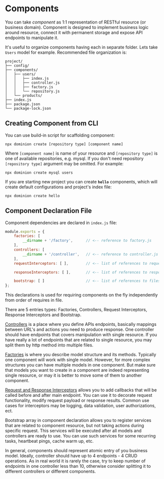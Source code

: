 # Components
You can take _component_ as 1:1 representation of RESTful resource 
(or business domain). Component is designed to implement business 
logic around resource, connect it with permanent storage and expose
API endpoints to manipulate it. 
 
It's useful to organize components having each in separate folder. 
Lets take `Users` model for example. Recommended file organization is: 
```
project/
├── config/
├── components/
│   ├── users/ 
│   │   ├── index.js
│   │   ├── controller.js
│   │   ├── factory.js
│   │   └── repository.js
│   └── products/
├── index.js
├── package.json
└── package-lock.json
```

## Creating Component from CLI

You can use build-in script for scaffolding component:
```shell script
npx dominion create [repository type] [component name]
``` 
Where `[component name]` is name of your resource and
`[repository type]` is one of available repositories, e.g. mysql.
If you don't need repository `[repository type]` argument may be omitted. 
For example:
```shell script
npx dominion create mysql users
```
 
If you are starting new project you can create **`hello`** components,
which will create default configurations and project's index file:

```shell script
npx dominion create hello
```

## Component Declaration File

Component dependencies are declared in `index.js` file:
```js
module.exports = {
    factories: [
        __dirname + '/factory',      // <-- reference to factory.js
    ],
    controllers: [
        __dirname + '/controller',   // <-- reference to controller.js
    ],
    requestInterceptors: [ ],        // <-- list of references to request interceptors

    responseInterceptors: [ ],       // <-- list of references to response interceptors

    bootstrap: [ ]                   // <-- list of references to files that will run on startup
};
```
This declarations is used for requiring components on the fly independently from 
order of requires in file.

There are 5 entries types: Factories, Controllers, Request Interceptors, 
Response Interceptors and Bootstrap.

[Controllers](controllers/) is a place where you define APIs endpoints, basically mappings 
between URL's and actions you need to produce response. One controller should
have endpoints that covers manipulation with single resource. If you have really
a lot of endpoints that are related to single resource, you may split them 
 by http method into multiple files.  

[Factories](/factories-and-models/) is where you describe model structure and 
its methods. Typically one component will work with single model.
However, for more complex structures you can have multiple models in
one component. But make sure that models you want to create in a component 
are indeed representing single resource, or
may it is better to move some of them to another component.

[Request and Response Interceptors](/interceptors/) allows you to add callbacks
that will be called before and after main endpoint. You can use it to 
decorate request functionality, modify request payload or response results.
Common use cases for interceptors may be logging, data validation, 
user authorizations, ect.  

Bootstrap array in component declaration allows you to register services 
that are related to component resource, but not taking actions during 
specific request. This services will be executed after all models and
controllers are ready to use. You can use such services for some recurring
tasks, heartbeat pings, cache warm up, etc.  

In general, components should represent atomic entry of you business model.
Ideally, controller should have up to 4 endpoints - 4 CRUD operations. As
in real world it is rarely the case, try to keep number of endpoints in 
one controller less than 10, otherwise consider splitting it to 
different controllers or different components.
